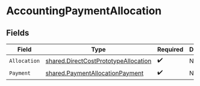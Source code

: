 # AccountingPaymentAllocation


## Fields

| Field                                                                                               | Type                                                                                                | Required                                                                                            | Description                                                                                         |
| --------------------------------------------------------------------------------------------------- | --------------------------------------------------------------------------------------------------- | --------------------------------------------------------------------------------------------------- | --------------------------------------------------------------------------------------------------- |
| `Allocation`                                                                                        | [shared.DirectCostPrototypeAllocation](../../../pkg/models/shared/directcostprototypeallocation.md) | :heavy_check_mark:                                                                                  | N/A                                                                                                 |
| `Payment`                                                                                           | [shared.PaymentAllocationPayment](../../../pkg/models/shared/paymentallocationpayment.md)           | :heavy_check_mark:                                                                                  | N/A                                                                                                 |